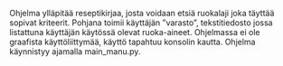 Ohjelma ylläpitää reseptikirjaa, josta voidaan etsiä ruokalaji joka täyttää sopivat kriteerit.
Pohjana toimii käyttäjän ”varasto”, tekstitiedosto jossa listattuna käyttäjän käytössä olevat ruoka-aineet.
Ohjelmassa ei ole graafista käyttöliittymää, käyttö tapahtuu konsolin kautta. Ohjelma käynnistyy ajamalla main_manu.py.
